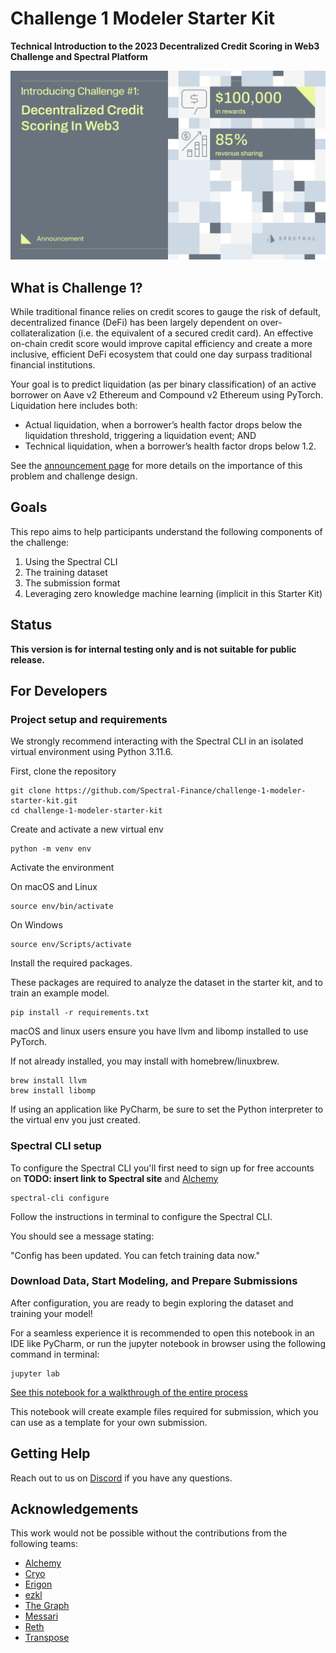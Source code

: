 # Challenge 1 Modeler Starter Kit
**Technical Introduction to the 2023 Decentralized Credit Scoring in Web3 Challenge and Spectral Platform** 

![](./assets/challenge-1-hero.png)


## What is Challenge 1?

While traditional finance relies on credit scores to gauge the risk of default, decentralized finance (DeFi) has been largely dependent on over-collateralization (i.e. the equivalent of a secured credit card). An effective on-chain credit score would improve capital efficiency and create a more inclusive, efficient DeFi ecosystem that could one day surpass traditional financial institutions.

Your goal is to predict liquidation (as per binary classification) of an active borrower on Aave v2 Ethereum and Compound v2 Ethereum using PyTorch. Liquidation here includes both:

* Actual liquidation, when a borrower’s health factor drops below the liquidation threshold, triggering a liquidation event; AND
* Technical liquidation, when a borrower’s health factor drops below 1.2.


See the [announcement page](https://blog.spectral.finance/challenge-1-credit-scoring-web3/) for more details on the importance of this problem and challenge design.

## Goals
This repo aims to help participants understand the following components of the challenge:
1. Using the Spectral CLI
2. The training dataset
3. The submission format
4. Leveraging zero knowledge machine learning (implicit in this Starter Kit)


## Status

**This version is for internal testing only and is not suitable for public release.** 



## For Developers


### Project setup and requirements
We strongly recommend interacting with the Spectral CLI in an isolated virtual environment using Python 3.11.6.



First, clone the repository
```
git clone https://github.com/Spectral-Finance/challenge-1-modeler-starter-kit.git
cd challenge-1-modeler-starter-kit
```

Create and activate a new virtual env
```
python -m venv env
```

Activate the environment

On macOS and Linux
```
source env/bin/activate
```

On Windows
```
source env/Scripts/activate
```

Install the required packages. 

These packages are required to analyze the dataset in the starter kit, and to train an example model.  
```
pip install -r requirements.txt
```
macOS and linux users ensure you have llvm and libomp installed to use PyTorch.

If not already installed, you may install with homebrew/linuxbrew.
```
brew install llvm
brew install libomp
```


If using an application like PyCharm, be sure to set the Python interpreter to the virtual env you just created.

### Spectral CLI setup

To configure the Spectral CLI you'll first need to sign up for free accounts on **TODO: insert link to Spectral site** and [Alchemy](https://www.alchemy.com/?ref=github.spectral.finance)

```
spectral-cli configure
```
Follow the instructions in terminal to configure the Spectral CLI.


You should see a message stating:

"Config has been updated. You can fetch training data now."



### Download Data, Start Modeling, and Prepare Submissions

After configuration, you are ready to begin exploring the dataset and training your model!

For a seamless experience it is recommended to open this notebook in an IDE like PyCharm,
or run the jupyter notebook in browser using the following command in terminal:
```
jupyter lab
```


[See this notebook for a walkthrough of the entire process](./modeler_starter_kit.ipynb)


This notebook will create example files required for submission, which you can use as a template for your own submission.

## Getting Help
Reach out to us on [Discord](https://discord.com/invite/Vqwhxva7Y2) if you have any questions.

## Acknowledgements
This work would not be possible without the contributions from the following teams:
* [Alchemy](https://www.alchemy.com/?ref=github.spectral.finance)
* [Cryo](https://github.com/paradigmxyz/cryo?ref=github.spectral.finance)
* [Erigon](https://erigon.ch/?ref=github.spectral.finance)
* [ezkl](https://github.com/zkonduit/ezkl?ref=github.spectral.finance)
* [The Graph](https://thegraph.com/?ref=github.spectral.finance)
* [Messari](https://subgraphs.messari.io/?ref=github.spectral.finance)
* [Reth](https://github.com/paradigmxyz/reth?ref=github.spectral.finance)
* [Transpose](https://www.transpose.io/?ref=github.spectral.finance)